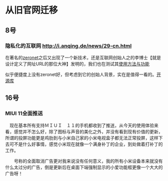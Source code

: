 # 从旧官网迁移

## 8号

### 隐私化的互联网 http://i.anqing.de/news/29-cn.html

  在著名的[zeronet](https://github.com/HelloZeroNet/ZeroNet)之后又出现了一个新技术，还是互联网创始人之的李博士【就是设计定义了网址URL的那位大神】发明的，我们也在测试其[使用方法与功能](https://anqing.inrupt.net/)

  似乎便捷度上没有zeronet好，但考虑到它的创始人背景，实在是值得一看的。[开源库](https://github.com/solid/userguide)

## 16号

### MIUI 11全面推送

　现在基本所有支持ＭＩＵＩ　１１的手机都收到了推送，从今天的使用体验来看，感觉并不怎么好，除了图标与声音的美化之外，并没有看到现有价值的更新，所谓的投屏功能更是鸡肋到与小米自己家的小米电视盒子都无法正常投屏，这样下去可不是什么好事情，感觉小米现在就像一个满身补丁的企业，到处做着打补丁的工作。

　　号称的全面取消广告更对我来说没有任何意义，我的所有小米设备本来就没有什么太过分的广告，倒是更新后在桌面下端强制显示的小爱功能框更像一个大大的广告呀！